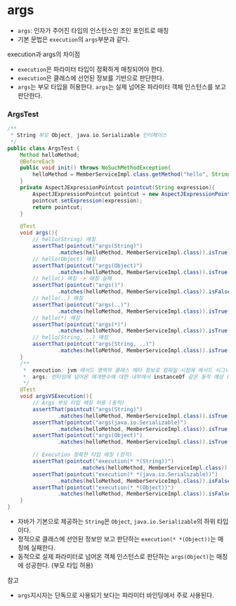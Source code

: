 # args

- ``args``: 인자가 주어진 타입의 인스턴스인 조인 포인트로 매칭
- 기본 문법은 ``execution``의 ``args``부분과 같다.

execution과 args의 차이점
- ``execution``은 파라미터 타입이 정확하게 매칭되어야 한다. 
- ``execution``은 클래스에 선언된 정보를 기반으로 판단한다.
- ``args``는 부모 타입을 허용한다. ``args``는 실제 넘어온 파라미터 객체 인스턴스를 보고 판단한다.


### ArgsTest

```java
/**
 * String 부모 Object, java.io.Serializable 인터페이스
 */
public class ArgsTest {
    Method helloMethod;
    @BeforeEach
    public void init() throws NoSuchMethodException{
        helloMethod = MemberServiceImpl.class.getMethod("hello", String.class);
    }
    private AspectJExpressionPointcut pointcut(String expression){
        AspectJExpressionPointcut pointcut = new AspectJExpressionPointcut();
        pointcut.setExpression(expression);
        return pointcut;
    }

    @Test
    void args(){
        // hello(String) 매칭
        assertThat(pointcut("args(String)")
                .matches(helloMethod, MemberServiceImpl.class)).isTrue();
        // hello(Object) 매칭
        assertThat(pointcut("args(Object)")
                .matches(helloMethod, MemberServiceImpl.class)).isTrue();
        // hello() 매칭 -> 매칭 실패
        assertThat(pointcut("args()")
                .matches(helloMethod, MemberServiceImpl.class)).isFalse();
        // hello(..) 매칭
        assertThat(pointcut("args(..)")
                .matches(helloMethod, MemberServiceImpl.class)).isTrue();
        // hello(*) 매칭
        assertThat(pointcut("args(*)")
                .matches(helloMethod, MemberServiceImpl.class)).isTrue();
        // hello(String, ..) 매칭
        assertThat(pointcut("args(String, ..)")
                .matches(helloMethod, MemberServiceImpl.class)).isTrue();
    }
    /**
     *  execution: jvm 메서드 영역의 클래스 메타 정보로 컴파일 시점에 메서드 시그니처 정보를 가지고 타입이 같은지 판단 (정적)
     *  args: 런타임에 넘어온 매개변수에 대한 내부에서 instanceOf 같은 동작 예상 (동적)
     */
    @Test
    void argsVSExecution(){
        // Args 부모 타입 매칭 허용 (동적)
        assertThat(pointcut("args(String)")
                .matches(helloMethod, MemberServiceImpl.class)).isTrue();
        assertThat(pointcut("args(java.io.Serializable)")
                .matches(helloMethod, MemberServiceImpl.class)).isTrue();
        assertThat(pointcut("args(Object)")
                .matches(helloMethod, MemberServiceImpl.class)).isTrue();

        // Execution 정확한 타입 매칭 (정적)
        assertThat(pointcut("execution(* *(String))")
                       .matches(helloMethod, MemberServiceImpl.class)).isTrue();
        assertThat(pointcut("execution(* *(java.io.Serializable))")
                .matches(helloMethod, MemberServiceImpl.class)).isFalse(); // 매칭 실패
        assertThat(pointcut("execution(* *(Object))")
                .matches(helloMethod, MemberServiceImpl.class)).isFalse(); // 매칭 실패
    }
}
```
- 자바가 기본으로 제공하는 ``String``은 ``Object``, ``java.io.Serializable``의 하위 타입이다.
- 정적으로 클래스에 선언된 정보만 보고 판단하는 ``execution(* *(Object))``는 매칭에 실패한다.
- 동적으로 실제 파라미터로 넘어온 객체 인스턴스로 판단하는 ``args(Object)``는 매칭에 성공한다. (부모 타입 허용)

참고
- ``args``지시자는 단독으로 사용되기 보다는 파라미터 바인딩에서 주로 사용된다.